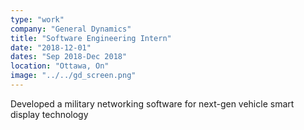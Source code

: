 ```yaml
---
type: "work"
company: "General Dynamics"
title: "Software Engineering Intern"
date: "2018-12-01"
dates: "Sep 2018-Dec 2018"
location: "Ottawa, On"
image: "../../gd_screen.png"
---
```


Developed a military networking software for next-gen vehicle smart display technology
